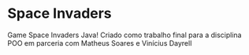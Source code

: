 # Space Invaders
 Game Space Invaders Java! Criado como trabalho final para a disciplina POO em parceria com Matheus Soares e Vinícius Dayrell
